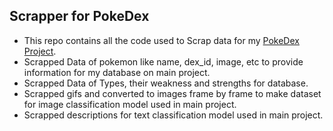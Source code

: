 ## Scrapper for PokeDex
- This repo contains all the code used to Scrap data for my [PokeDex Project](https://github.com/RevTpark/pokeDex). 
- Scrapped Data of pokemon like name, dex_id, image, etc to provide information for my database on main project.
- Scrapped Data of Types, their weakness and strengths for database.
- Scrapped gifs and converted to images frame by frame to make dataset for image classification model used in main project.
- Scrapped descriptions for text classification model used in main project.
